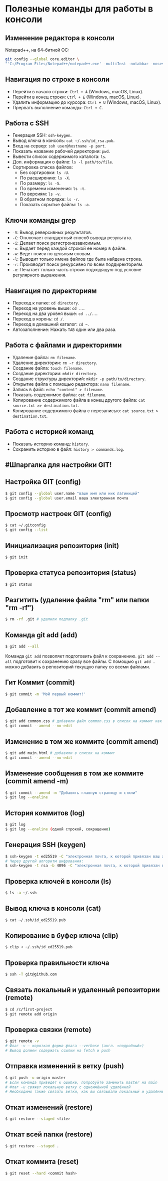 # Полезные команды для работы в консоли

## Изменение редактора в консоли
Notepad++, на 64-битной ОС:

```bash
git config --global core.editor \
"'C:/Program Files/Notepad++/notepad++.exe' -multiInst -notabbar -nosession -noPlugin"
```

## Навигация по строке в консоли

- Перейти в начало строки: `Ctrl + A` (Windows, macOS, Linux).
- Перейти в конец строки: `Ctrl + E` (Windows, macOS, Linux).
- Удалить информацию до курсора: `Ctrl + U` (Windows, macOS, Linux).
- Прервать выполнение команды: `Ctrl + C`.

## Работа с SSH

- Генерация SSH: `ssh-keygen`.
- Вывод ключа в консоль: `cat ~/.ssh/id_rsa.pub`.
- Вход на сервер: `ssh user@hostname -p port`.
- Показать название рабочей директории: `pwd`.
- Вывести список содержимого каталога: `ls`.
- Доп. информация о файле: `ls -l path/to/file`.
- Сортировка списка файлов:
  - Без сортировки: `ls -U`.
  - По расширению: `ls -X`.
  - По размеру: `ls -S`.
  - По времени изменения: `ls -t`.
  - По версиям: `ls -v`.
  - В обратном порядке: `ls -r`.
  - Показать скрытые файлы: `ls -a`.

## Ключи команды grep

- `-V`: Вывод реверсивных результатов.
- `-C`: Отключает стандартный способ вывода результата.
- `-i`: Делает поиск регистронезависимым.
- `-n`: Выдает перед каждой строкой ее номер в файле.
- `-w`: Ведет поиск по цельным словам.
- `-l`: Выводит только имена файлов где была найдена строка.
- `-r`: Производит поиск рекурсивно по всем поддиректориям.
- `-o`: Печатает только часть строки подходящую под условие регулярного выражения.

## Навигация по директориям

- Переход к папке: `cd directory`.
- Переход на уровень выше: `cd ..`.
- Переход на два уровня выше: `cd ../..`.
- Переход в корень: `cd /`.
- Переход в домашний каталог: `cd ~`.
- Автозаполнение: Нажать `TAB` один или два раза.

## Работа с файлами и директориями

- Удаление файла: `rm filename`.
- Удаление директории: `rm -r directory`.
- Создание файла: `touch filename`.
- Создание директории: `mkdir directory`.
- Создание структуры директорий: `mkdir -p path/to/directory`.
- Открытие файла с помощью редактора: `nano filename`.
- Запись в файл: `echo "content" > filename`.
- Показать содержимое файла: `cat filename`.
- Копирование содержимого файла в конец другого файла: `cat source.txt >> destination.txt`.
- Копирование содержимого файла с перезаписью: `cat source.txt > destination.txt`.

## Работа с историей команд

- Показать историю команд: `history`.
- Сохранить историю в файл: `history > commands.log`.




#**Шпаргалка для настройки GIT!**
---

## Настройка GIT (config)

```bash
$ git config --global user.name "ваше имя или ник латиницей"
$ git config --global user.email ваша электронная почта
```

## Просмотр настроек GIT (config)

```bash
$ cat ~/.gitconfig
$ git config --list
```

## Инициализация репозитория (init)

```bash
$ git init
```

## Проверка статуса репозитория (status)

```bash
$ git status
```

## Разгитить (удаление файла "rm" или папки "rm -rf")

```bash
$ rm -rf .git # удалили подпапку .git
```

## Команда git add (add)
```bash
$ git add --all
```
Команда `git add` позволяет подготовить файл к сохранению. `git add --all` подготовит к сохранению сразу все файлы. С помощью `git add .` можно добавить в репозиторий текущую папку со всеми файлами.

## Гит Коммит (commit)

```bash
$ git commit -m 'Мой первый коммит!'
```

## Добавление в тот же коммит (commit amend)

```bash
$ git add common.css # добавили файл common.css в список на коммит как обычно
$ git commit --amend --no-edit
```

## Изменение в том же коммите (commit amend)

```bash
$ git add main.html # добавили в список на коммит
$ git commit --amend --no-edit 
```

## Изменение сообщения в том же коммите (commit amend -m)

```bash
$ git commit --amend -m "Добавить главную страницу и стили"
$ git log --oneline 
```

## История коммитов (log)

```bash
$ git log
$ git log --oneline (одной строкой, сокращенно)
```

## Генерация SSH (keygen)

```bash
$ ssh-keygen -t ed25519 -C "электронная почта, к которой привязан ваш аккаунт на GitHub"
# Через другой алгоритм шифрования:
$ ssh-keygen -t rsa -b 4096 -C "электронная почта, к которой привязан ваш аккаунт на GitHub"
```

## Проверка ключей в консоли (ls)

```bash
$ ls -a ~/.ssh
```

## Вывод ключа в консоли (cat)

```bash
$ cat ~/.ssh/id_ed25519.pub
```

## Копирование в буфер ключа (clip)

```bash
$ clip < ~/.ssh/id_ed25519.pub
```

## Проверка правильности ключа

```bash
$ ssh -T git@github.com
```

## Связать локальный и удаленный репозитории (remote)

```bash
$ cd /c/first-project
$ git remote add origin
```

## Проверка связки (remote)

```bash
$ git remote -v
# Флаг -v — короткая форма флага --verbose (англ. «подробный»)
# Вывод должен содержать ссылки на fetch и push
```

## Отправка изменений в ветку (push)

```bash
$ git push -u origin master
# Если команда приведёт к ошибке, попробуйте заменить master на main
# Флаг -u свяжет локальную ветку с одноимённой удалённой
# Необходимо также связать ветки, как вы связывали локальный и удалённый репозитории в предыдущем уроке
```

## Откат изменений (restore)
```bash
$ git restore --staged <file>
```

## Откат всей папки (restore)
```bash
$ git restore --staged .
```

## Откат коммита (reset)
```bash
$ git reset --hard <commit hash>
```
